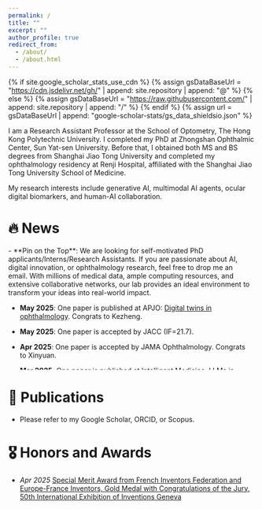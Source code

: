 ```yaml
---
permalink: /
title: ""
excerpt: ""
author_profile: true
redirect_from: 
  - /about/
  - /about.html
---
```


{% if site.google_scholar_stats_use_cdn %}
{% assign gsDataBaseUrl = "https://cdn.jsdelivr.net/gh/" | append: site.repository | append: "@" %}
{% else %}
{% assign gsDataBaseUrl = "https://raw.githubusercontent.com/" | append: site.repository | append: "/" %}
{% endif %}
{% assign url = gsDataBaseUrl | append: "google-scholar-stats/gs_data_shieldsio.json" %}

<span class='anchor' id='about-me'></span>

I am a Research Assistant Professor at the School of Optometry, The Hong Kong Polytechnic University. I completed my PhD at Zhongshan Ophthalmic Center, Sun Yat-sen University. Before that, I obtained both MS and BS degrees from Shanghai Jiao Tong University and completed my ophthalmology residency at Renji Hospital, affiliated with the Shanghai Jiao Tong University School of Medicine.

My research interests include generative AI, multimodal AI agents, ocular digital biomarkers, and human-AI collaboration.

# 🔥 News
<div style="max-height: 250px; overflow-y: auto; padding-right: 10px;">
- **Pin on the Top**: We are looking for self-motivated PhD applicants/Interns/Research Assistants. If you are passionate about AI, digital innovation, or ophthalmology research, feel free to drop me an email. With millions of medical data, ample computing resources, and extensive collaborative networks, our lab provides an ideal environment to transform your ideas into real-world impact.

- **May 2025**: One paper is published at APJO: [Digital twins in ophthalmology](https://www.sciencedirect.com/science/article/pii/S2162098925000726?via%3Dihub). Congrats to Kezheng.

- **May 2025**: One paper is accepted by JACC (IF=21.7).

- **Apr 2025**: One paper is accepted by JAMA Ophthalmology. Congrats to Xinyuan.

- **Mar 2025**: One paper is published at Intelligent Medicine: [LLMs in healthcare](https://www.sciencedirect.com/science/article/pii/S2667102625000294). Congrats to Xiaolan.

- **Jan 2025**: One paper is published at International Journal of Surgery (IF=12.5): [Retinal oculomics study](https://www.sciencedirect.com/science/article/pii/S2667102625000294).

- **Jan 2025**: One paper is published at Heart and covered by 90+ media outlets: [Retinal vascular fingerprints](https://heart.bmj.com/content/111/7/306.abstract). Big congrats to Mayi.

- **Dec 2024**: Two papers published at JMIR. Big congrats to Xiaolan and Ziwei.

- **Oct 2024**: One paper published at MICCAI: [Fundus2Video](https://doi.org/10.1007/978-3-031-72378-0_64). Congrats to Weiyi.

- **Oct 2024**: One paper published at Nature Communications: [GWAS-by-subtraction](https://www.nature.com/articles/s41467-024-53331-0)

- **Jun 2024**: Two papers accepted by BJO. Congrats to Xiaolan and Pusheng.

- **May 2024**: One paper published at npj Digital Medicine: [FFA-GPT](https://www.nature.com/articles/s41746-024-01101-z). Congrats to Xiaolan.

- **Feb 2024**: One paper published at npj Digital Medicine: [ICGA translation](https://www.nature.com/articles/s41746-024-01018-7). Congrats to Ruoyu.


</div>


# 📝 Publications 

-  Please refer to my Google Scholar, ORCID, or Scopus.


# 🎖 Honors and Awards
- *Apr 2025* [Special Merit Award from French Inventors Federation and Europe-France Inventors, Gold Medal with Congratulations of the Jury, 50th International Exhibition of Inventions Geneva](https://www.polyu.edu.hk/media/media-releases/2025/0413_polyu-wins-36-accolades-at-international-exhibition-of-inventions-geneva/)

